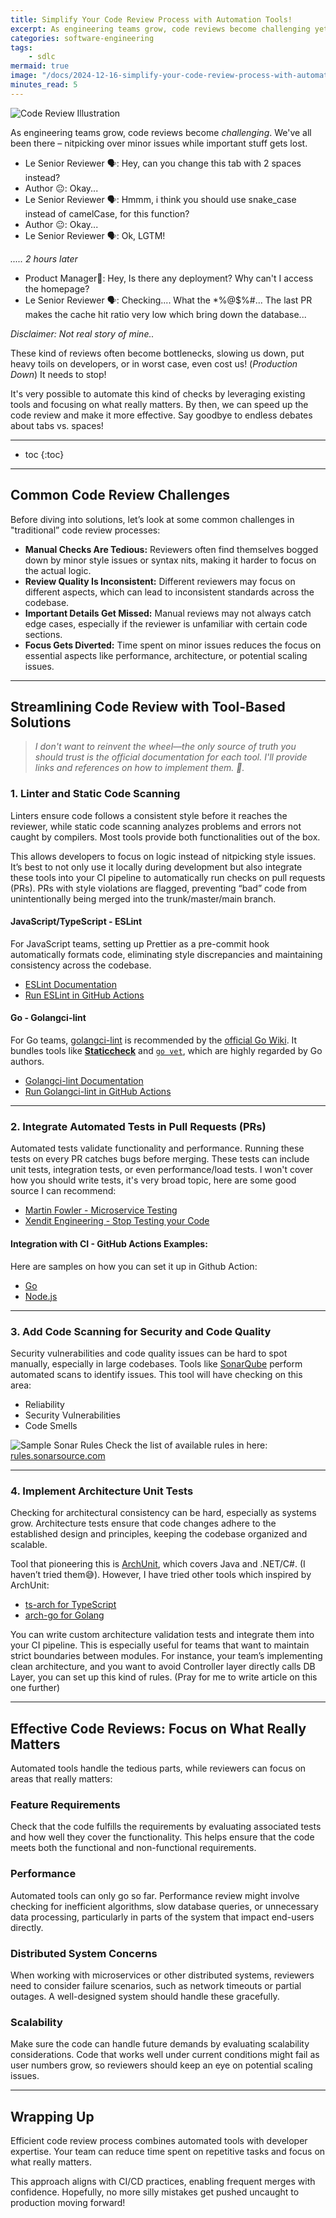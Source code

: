 ```yaml
---
title: Simplify Your Code Review Process with Automation Tools!
excerpt: As engineering teams grow, code reviews become challenging yet still crucial for quality control. We've all been there – nitpicking over minor issues while important stuff gets lost. These reviews often become bottlenecks, slowing us down. These kind of reviews often become bottlenecks, slowing us down, put heavy toils on developers, or in worst case, even cost us! (*Production Down*) It needs to stop! It's very possible to automate this kind of checks by leveraging existing tools and focusing on what really matters. By then, we can speed up the code review and make it more effective. Say goodbye to endless debates about tabs vs. spaces!
categories: software-engineering
tags: 
    - sdlc
mermaid: true
image: "/docs/2024-12-16-simplify-your-code-review-process-with-automation/thumbnail.png"
minutes_read: 5
---
```


![Code Review Illustration](/docs/2024-12-16-simplify-your-code-review-process-with-automation/illustration.webp)

As engineering teams grow, code reviews become *challenging*. We've all been there – nitpicking over minor issues while important stuff gets lost. 

- Le Senior Reviewer 🗣️: Hey, can you change this tab with 2 spaces instead?
- Author 😐: Okay...
- Le Senior Reviewer 🗣️: Hmmm, i think you should use snake_case instead of camelCase, for this function?
- Author 😐: Okay...
- Le Senior Reviewer 🗣️: Ok, LGTM!

*..... 2 hours later*

- Product Manager🗿: Hey, Is there any deployment? Why can't I access the homepage?
- Le Senior Reviewer 🗣️: Checking.... What the *%@$%#... The last PR makes the cache hit ratio very low which bring down the database...

*Disclaimer: Not real story of mine..*

These kind of reviews often become bottlenecks, slowing us down, put heavy toils on developers, or in worst case, even cost us! (*Production Down*) It needs to stop! 

It's very possible to automate this kind of checks by leveraging existing tools and focusing on what really matters. By then, we can speed up the code review and make it more effective. Say goodbye to endless debates about tabs vs. spaces!

---

* toc
{:toc}

---

## Common Code Review Challenges

Before diving into solutions, let’s look at some common challenges in "traditional” code review processes:

- **Manual Checks Are Tedious:** Reviewers often find themselves bogged down by minor style issues or syntax nits, making it harder to focus on the actual logic.
- **Review Quality Is Inconsistent:** Different reviewers may focus on different aspects, which can lead to inconsistent standards across the codebase.
- **Important Details Get Missed:** Manual reviews may not always catch edge cases, especially if the reviewer is unfamiliar with certain code sections.
- **Focus Gets Diverted:** Time spent on minor issues reduces the focus on essential aspects like performance, architecture, or potential scaling issues.

---

## Streamlining Code Review with Tool-Based Solutions

> *I don't want to reinvent the wheel—the only source of truth you should trust is the official documentation for each tool. I'll provide links and references on how to implement them. 🤞.*

### 1. **Linter and Static Code Scanning**

Linters ensure code follows a consistent style before it reaches the reviewer, while static code scanning analyzes problems and errors not caught by compilers. Most tools provide both functionalities out of the box.

This allows developers to focus on logic instead of nitpicking style issues. It’s best to not only use it locally during development but also integrate these tools into your CI pipeline to automatically run checks on pull requests (PRs). PRs with style violations are flagged, preventing “bad” code from unintentionally being merged into the trunk/master/main branch.

#### JavaScript/TypeScript - ESLint

For JavaScript teams, setting up Prettier as a pre-commit hook automatically formats code, eliminating style discrepancies and maintaining consistency across the codebase.

- [ESLint Documentation](https://eslint.org/docs/latest/use/getting-started)  
- [Run ESLint in GitHub Actions](https://github.com/marketplace/actions/run-eslint)

#### Go - Golangci-lint

For Go teams, [golangci-lint](https://golangci-lint.run/) is recommended by the [official Go Wiki](https://go.dev/wiki/CodeTools). It bundles tools like [**Staticcheck**](https://staticcheck.dev/docs/running-staticcheck/cli/) and [`go vet`](https://pkg.go.dev/cmd/vet), which are highly regarded by Go authors.  

- [Golangci-lint Documentation](https://golangci-lint.run/welcome/quick-start/)  
- [Run Golangci-lint in GitHub Actions](https://github.com/golangci/golangci-lint-action?tab=readme-ov-file#how-to-use)

---

### 2. **Integrate Automated Tests in Pull Requests (PRs)**

Automated tests validate functionality and performance. Running these tests on every PR catches bugs before merging. These tests can include unit tests, integration tests, or even performance/load tests. I won't cover how you should write tests, it's very broad topic, here are some good source I can recommend:
- [Martin Fowler - Microservice Testing](https://martinfowler.com/articles/microservice-testing)
- [Xendit Engineering - Stop Testing your Code](https://medium.com/xendit-engineering/stop-testing-your-code-06c46dbb6554)

#### Integration with CI - GitHub Actions Examples:
Here are samples on how you can set it up in Github Action:
- [Go](https://docs.github.com/en/actions/use-cases-and-examples/building-and-testing/building-and-testing-go)  
- [Node.js](https://docs.github.com/en/actions/use-cases-and-examples/building-and-testing/building-and-testing-nodejs)

---

### 3. **Add Code Scanning for Security and Code Quality**

Security vulnerabilities and code quality issues can be hard to spot manually, especially in large codebases. Tools like [SonarQube](https://github.com/SonarSource/sonarqube) perform automated scans to identify issues.  This tool will have checking on this area:
- Reliability
- Security Vulnerabilities
- Code Smells


![Sample Sonar Rules](/docs/2024-12-16-simplify-your-code-review-process-with-automation/sample-sonar.png)
Check the list of available rules in here: [rules.sonarsource.com](https://rules.sonarsource.com/)

---

### 4. **Implement Architecture Unit Tests**
Checking for architectural consistency can be hard, especially as systems grow. Architecture tests ensure that code changes adhere to the established design and principles, keeping the codebase organized and scalable.

Tool that pioneering this is [ArchUnit](https://www.archunit.org/), which covers Java and .NET/C#. (I haven’t tried them😅). However, I have tried other tools which inspired by ArchUnit:
- [ts-arch for TypeScript](https://github.com/ts-arch/ts-arch)  
- [arch-go for Golang](https://github.com/fdaines/arch-go)

You can write custom architecture validation tests and integrate them into your CI pipeline. This is especially useful for teams that want to maintain strict boundaries between modules. For instance, your team’s implementing clean architecture, and you want to avoid Controller layer directly calls DB Layer, you can set up this kind of rules. (Pray for me to write article on this one further)

---

## Effective Code Reviews: Focus on What Really Matters

Automated tools handle the tedious parts, while reviewers can focus on areas that really matters:

### Feature Requirements

Check that the code fulfills the requirements by evaluating associated tests and how well they cover the functionality. This helps ensure that the code meets both the functional and non-functional requirements.

### Performance

Automated tools can only go so far. Performance review might involve checking for inefficient algorithms, slow database queries, or unnecessary data processing, particularly in parts of the system that impact end-users directly.

### Distributed System Concerns

When working with microservices or other distributed systems, reviewers need to consider failure scenarios, such as network timeouts or partial outages. A well-designed system should handle these gracefully.

### Scalability

Make sure the code can handle future demands by evaluating scalability considerations. Code that works well under current conditions might fail as user numbers grow, so reviewers should keep an eye on potential scaling issues.

---

## Wrapping Up

Efficient code review process combines automated tools with developer expertise. Your team can reduce time spent on repetitive tasks and focus on what really matters.

This approach aligns with CI/CD practices, enabling frequent merges with confidence. Hopefully, no more silly mistakes get pushed uncaught to production moving forward!